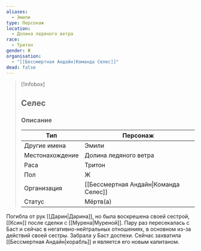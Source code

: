 ```yaml
---
aliases:
  - Эмили
type: Персонаж
location:
  - Долина ледяного ветра
race:
  - Тритон
gender: Ж
organisation:
  - "[[Бессмертная Андайн|Команда Селес]]"
dead: false
---
```


> [!infobox]
> 
> ## Селес
> 
> ### Описание
> 
> | Тип | Персонаж |
> | --- | --- |
> | Другие имена| Эмили |
> | Местонахождение | Долина ледяного ветра |
> | Раса | Тритон |
> | Пол | Ж |
> | Организация | [[Бессмертная Андайн\|Команда Селес]] |
> | Статус | Мёртв(а) |

Погибла от рук [[Дарин|Дарина]], но была воскрешена своей сестрой, [[Ксин]] после сделки с [[Мурена|Муреной]]. Пару раз пересекалась с Баст и сейчас в негативно-нейтральных отношениях, в основном из-за действий своей сестры. Забрала у Баст доспехи. 
Сейчас захватила [[Бессмертная Андайн|корабль]] и является его новым капитаном.